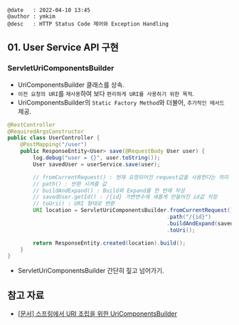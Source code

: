 ```
@date   : 2022-04-10 13:45
@author : ymkim
@desc   : HTTP Status Code 제어와 Exception Handling 
```

## 01. User Service API 구현

### ServletUriComponentsBuilder

- UriComponentsBuilder 클래스를 상속.
- `이전 요청의 URI`를 `재사용`하여 보다 `편리하게 URI를 사용하기 위한 목적`.
- UriComponentsBuilder의 `Static Factory Method`와 더불어, `추가적인 메서드` 제공.

```java
@RestController
@RequiredArgsConstructor
public class UserController {
    @PostMapping("/user")
    public ResponseEntity<User> save(@RequestBody User user) {
        log.debug("user = {}", user.toString());
        User savedUser = userService.save(user);

        // fromCurrentRequest() : 현재 요청되어진 request값을 사용한다는 의미
        // path() : 반환 시켜줄 값
        // buildAndExpand() : Build와 Expand를 한 번에 작성
        // savedUser.getId() : /{id} 가변변수에 새롭게 만들어진 id값 저장
        // toUri() : URI 형태로 변환
        URI location = ServletUriComponentsBuilder.fromCurrentRequest()
                                                  .path("/{id}")
                                                  .buildAndExpand(savedUser.getId())
                                                  .toUri();

        return ResponseEntity.created(location).build();
    }    
}
```

- ServletUriComponentsBuilder 간단히 짚고 넘어가기.

## 참고 자료

- [[문서] 스프링에서 URI 조립을 위한 UriComponentsBuilder](https://blog.naver.com/PostView.naver?blogId=aservmz&logNo=222322019981&parentCategoryNo=&categoryNo=&viewDate=&isShowPopularPosts=false&from=postView)